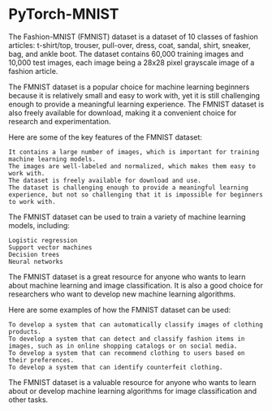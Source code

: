 # PyTorch-MNIST



The Fashion-MNIST (FMNIST) dataset is a dataset of 10 classes of fashion articles: t-shirt/top, trouser, pull-over, dress, coat, sandal, shirt, sneaker, bag, and ankle boot. The dataset contains 60,000 training images and 10,000 test images, each image being a 28x28 pixel grayscale image of a fashion article.

The FMNIST dataset is a popular choice for machine learning beginners because it is relatively small and easy to work with, yet it is still challenging enough to provide a meaningful learning experience. The FMNIST dataset is also freely available for download, making it a convenient choice for research and experimentation.

Here are some of the key features of the FMNIST dataset:

    It contains a large number of images, which is important for training machine learning models.
    The images are well-labeled and normalized, which makes them easy to work with.
    The dataset is freely available for download and use.
    The dataset is challenging enough to provide a meaningful learning experience, but not so challenging that it is impossible for beginners to work with.

The FMNIST dataset can be used to train a variety of machine learning models, including:

    Logistic regression
    Support vector machines
    Decision trees
    Neural networks

The FMNIST dataset is a great resource for anyone who wants to learn about machine learning and image classification. It is also a good choice for researchers who want to develop new machine learning algorithms.

Here are some examples of how the FMNIST dataset can be used:

    To develop a system that can automatically classify images of clothing products.
    To develop a system that can detect and classify fashion items in images, such as in online shopping catalogs or on social media.
    To develop a system that can recommend clothing to users based on their preferences.
    To develop a system that can identify counterfeit clothing.

The FMNIST dataset is a valuable resource for anyone who wants to learn about or develop machine learning algorithms for image classification and other tasks.
